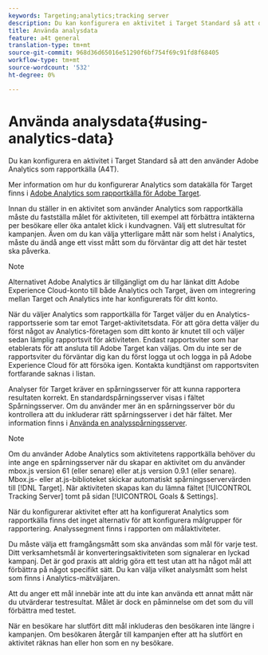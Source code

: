 ```yaml
---
keywords: Targeting;analytics;tracking server
description: Du kan konfigurera en aktivitet i Target Standard så att den använder Adobe Analytics som rapportkälla (A4T).
title: Använda analysdata
feature: a4t general
translation-type: tm+mt
source-git-commit: 968d36d65016e51290f6bf754f69c91fd8f68405
workflow-type: tm+mt
source-wordcount: '532'
ht-degree: 0%

---
```



# Använda analysdata{#using-analytics-data}

Du kan konfigurera en aktivitet i Target Standard så att den använder Adobe Analytics som rapportkälla (A4T).

Mer information om hur du konfigurerar Analytics som datakälla för Target finns i [Adobe Analytics som rapportkälla för Adobe Target](/help/c-integrating-target-with-mac/a4t/a4t.md).

Innan du ställer in en aktivitet som använder Analytics som rapportkälla måste du fastställa målet för aktiviteten, till exempel att förbättra intäkterna per besökare eller öka antalet klick i kundvagnen. Välj ett slutresultat för kampanjen. Även om du kan välja ytterligare mått när som helst i Analytics, måste du ändå ange ett visst mått som du förväntar dig att det här testet ska påverka.

>[!NOTE]
>
>Alternativet Adobe Analytics är tillgängligt om du har länkat ditt Adobe Experience Cloud-konto till både Analytics och Target, även om integrering mellan Target och Analytics inte har konfigurerats för ditt konto.

När du väljer Analytics som rapportkälla för Target väljer du en Analytics-rapportsserie som tar emot Target-aktivitetsdata. För att göra detta väljer du först något av Analytics-företagen som ditt konto är knutet till och väljer sedan lämplig rapportsvit för aktiviteten. Endast rapportsviter som har etablerats för att ansluta till Adobe Target kan väljas. Om du inte ser de rapportsviter du förväntar dig kan du först logga ut och logga in på Adobe Experience Cloud för att försöka igen. Kontakta kundtjänst om rapportsviten fortfarande saknas i listan.

Analyser för Target kräver en spårningsserver för att kunna rapportera resultaten korrekt. En standardspårningsserver visas i fältet Spårningsserver. Om du använder mer än en spårningsserver bör du kontrollera att du inkluderar rätt spårningsserver i det här fältet. Mer information finns i [Använda en analysspårningsserver](/help/c-integrating-target-with-mac/a4t/analytics-tracking-server.md#task_72077BA7E93C4A65A715A18F32228823).

>[!NOTE]
>
>Om du använder Adobe Analytics som aktivitetens rapportkälla behöver du inte ange en spårningsserver när du skapar en aktivitet om du använder mbox.js version 61 (eller senare) eller at.js version 0.9.1 (eller senare). Mbox.js- eller at.js-biblioteket skickar automatiskt spårningsservervärden till [!DNL Target]. När aktiviteten skapas kan du lämna fältet [!UICONTROL Tracking Server] tomt på sidan [!UICONTROL Goals & Settings].

När du konfigurerar aktivitet efter att ha konfigurerat Analytics som rapportkälla finns det inget alternativ för att konfigurera målgrupper för rapportering. Analyssegment finns i rapporten om målaktiviteter.

Du måste välja ett framgångsmått som ska användas som mål för varje test. Ditt verksamhetsmål är konverteringsaktiviteten som signalerar en lyckad kampanj. Det är god praxis att aldrig göra ett test utan att ha något mål att förbättra på något specifikt sätt. Du kan välja vilket analysmått som helst som finns i Analytics-mätväljaren.

Att du anger ett mål innebär inte att du inte kan använda ett annat mått när du utvärderar testresultat. Målet är dock en påminnelse om det som du vill förbättra med testet.

När en besökare har slutfört ditt mål inkluderas den besökaren inte längre i kampanjen. Om besökaren återgår till kampanjen efter att ha slutfört en aktivitet räknas han eller hon som en ny besökare.

